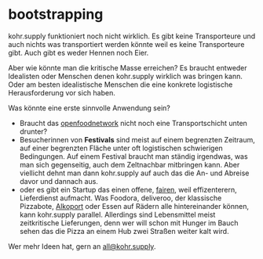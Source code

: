 # bootstrapping

kohr.supply funktioniert noch nicht wirklich. Es gibt keine Transporteure und auch nichts was transportiert werden könnte weil es keine Transporteure gibt. Auch gibt es weder Hennen noch Eier.

Aber wie könnte man die kritische Masse erreichen? Es braucht entweder Idealisten oder Menschen denen kohr.supply wirklich was bringen kann. Oder am besten idealistische Menschen die eine konkrete logistische Herausforderung vor sich haben.

Was könnte eine erste sinnvolle Anwendung sein?

* Braucht das [openfoodnetwork](https://openfoodnetwork.org) nicht noch eine Transportschicht unten drunter?
* Besucherinnen von __Festivals__ sind meist auf einem begrenzten Zeitraum, auf einer begrenzten Fläche unter oft logistischen schwierigen Bedingungen. Auf einem Festival braucht man ständig irgendwas, was man sich gegenseitig, auch dem Zeltnachbar mitbringen kann. Aber viellicht dehnt man dann kohr.supply auf auch das die An- und Abreise davor und dannach aus.  
* oder es gibt ein Startup das einen offene, [fairen](http://www.sueddeutsche.de/wirtschaft/radkuriere-fuer-cent-trinkgeld-durch-den-regen-1.3565389), weil effizenterern, Lieferdienst aufmacht. Was Foodora, deliveroo, der klassische Pizzabote, [Alkoport](http://www.alkoport.de/) oder Essen auf Rädern alle hintereinander können, kann kohr.supply parallel. Allerdings sind Lebensmittel meist zeitkritische Lieferungen, denn wer will schon mit Hunger im Bauch sehen das die Pizza an einem Hub zwei Straßen weiter kalt wird.


Wer mehr Ideen hat, gern an [all@kohr.supply](mailto:all@kohr.supply).   
